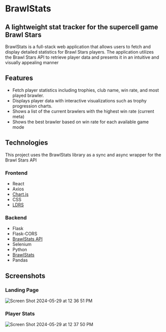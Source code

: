 # BrawlStats
## A lightweight stat tracker for the supercell game Brawl Stars


BrawlStats is a full-stack web application that allows users to fetch and display detailed statistics for Brawl Stars players. The application utilizes the Brawl Stars API to retrieve player data and presents it in an intuitive and visually appealing manner

## Features

- Fetch player statistics including trophies, club name, win rate, and most played brawler.
- Displays player data with interactive visualizations such as trophy progression charts.
- Shows a list of the current brawlers with the highest win rate (current meta)
- Shows the best brawler based on win rate for each available game mode

## Technologies

This project uses the BrawlStats library as a sync and async wrapper for the Brawl Stars API

### Frontend
- React
- Axios
- [Chart.js](https://www.chartjs.org/)
- CSS
- [LDRS](https://uiball.com/ldrs/)
### Backend
- Flask
- Flask-CORS
- [BrawlStats API](https://developer.brawlstars.com/#/)
- Selenium
- Python
- [BrawlStats](https://brawlstats.readthedocs.io/en/latest/index.html)
- Pandas

## Screenshots
### Landing Page
![Screen Shot 2024-05-29 at 12 36 51 PM](https://github.com/EchoParratt/BrawlStats/assets/156726567/4de57c66-27ba-4810-86a5-6d44d814d31c)
### Player Stats
![Screen Shot 2024-05-29 at 12 37 50 PM](https://github.com/EchoParratt/BrawlStats/assets/156726567/00170c4b-31c1-45f1-a5f9-dff88756c32d)
